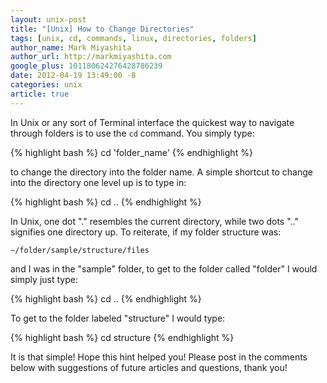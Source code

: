 ```yaml
---
layout: unix-post
title: "[Unix] How to Change Directories"
tags: [unix, cd, commands, linux, directories, folders]
author_name: Mark Miyashita
author_url: http://markmiyashita.com
google_plus: 101180624276428786239
date: 2012-04-19 13:49:00 -8
categories: unix
article: true
---
```


In Unix or any sort of Terminal interface the quickest way to navigate through folders is to use the <code>cd</code> command. You simply type:

{% highlight bash %}
cd 'folder_name'
{% endhighlight %}

to change the directory into the folder name. A simple shortcut to change into the directory one level up is to type in:

{% highlight bash %}
cd ..
{% endhighlight %}

In Unix, one dot "." resembles the current directory, while two dots ".." signifies one directory up. To reiterate, if my folder structure was:

<code>~/folder/sample/structure/files</code>

and I was in the "sample" folder, to get to the folder called "folder" I would simply just type:

{% highlight bash %}
cd ..
{% endhighlight %}

To get to the folder labeled "structure" I would type:

{% highlight bash %}
cd structure
{% endhighlight %}

It is that simple!
Hope this hint helped you! Please post in the comments below with suggestions of future articles and questions, thank you!